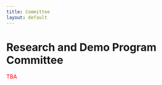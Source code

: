 ```yaml
---
title: Committee
layout: default
---
```



# Research and Demo Program Committee

<span style="color:red;">TBA</TABLE></span>
<!-- Gagan Agrawal, The Augusta University   
Reza Akbari, Shiraz University of Technology, Iran   
Peter Baumann, Jacobs University Bremen   
Hamid Beigy, Sharif University of Technology, Iran   
Khalid Belhajjame, PSL, Université Paris-Dauphine, LAMSADE   
Souvik Bhattacherjee, University of Maryland   
Klemens Böhm, Karlsruhe Institute of Technology, Germany    
Suren Byna, Lawrence Berkeley National Laboratory  
Amit Chavan, University of Maryland   
Marco Console, University of Edinburgh, UK    
Alfredo Cuzzocrea, ICAR-CNR and University of Calabria, Italy   
Shawfeng Dong, SLAC National Accelerator Laboratory   
Ahmed Eldawy, University of California, Riverside   
Marios Fragkoulis, Delft University of Technology (TU Delft), The Netherlands   
Filippo Furfaro, University of Calabria, Italy   
Boris Glavic,  Illinois Institute of Technology   
Lukasz Golab, University of Waterloo   
Thomas Heinis, Imperial College London   
Peiquan Jin, University of Science and Technology of China   
Verena Kantere, University of Ottawa   
Jinoh Kim, Texas A&M University-Commerce   
Jeff Lefevre, University of California, Santa Cruz   
Chuan-Ming Liu, National Taipei University of Technology   
Kamesh Madduri, Pennsylvania State University  
Tanu Malik, DePaul University, Chicago  
Elzbieta Malinowski, Universidad de Costa Rica   
Elaheh Pourabbas, Italian National Research Council-CNR   
Alexander Rasin, DePaul University   
Tore Risch, Uppsala University, Sweden   
Florin Rusu, University of California, Merced   
Dimitris Sacharidis, Vienna University of Technology   
Iulian Sandu Popa, DAVID Laboratory, University of Versailles Saint-Quentin & INRIA Saclay-Ile-de-France   
Jagan Sankaranarayanan, Google Inc  
Galen Shipman, Los Alamos National Laboratory   
Douglas Thain, University of Notre Dame   
Farouk Toumani, Limos, Blaise Pascal University, Clermont-Ferrand, France   
Yicheng Tu, University of South Florida   
Marco Vieira, University of Coimbra   
Kesheng Wu, Lawrence Berkeley National Laboratory   
Hongfeng Yu, University of Nebraska-Lincoln   
Xuechen Zhang, Washington State University   
Ming Zhao, Arizona State University   
Yongluan Zhou, University of Copenhagen (UCPH), Denmark  
Qiang Zhu, The University of Michigan, Dearborn, USA  
 -->

